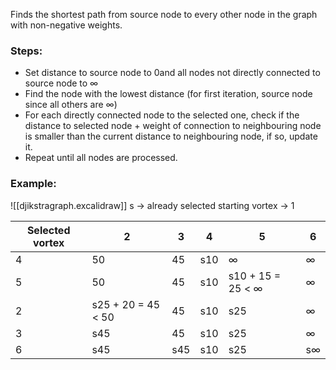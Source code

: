 Finds the shortest path from source node to every other node in the graph with non-negative weights.
### Steps:
- Set distance to source node to 0and all nodes not directly connected to source node to $\infty$
- Find the node with the lowest distance (for first iteration, source node since all others are $\infty$)
- For each directly connected node to the selected one, check if the distance to selected node + weight of connection to neighbouring node is smaller than the current distance to neighbouring node, if so, update it.
- Repeat until all nodes are processed.

### Example:
![[djikstragraph.excalidraw]]
s -> already selected
starting vortex -> 1

| Selected vortex | 2                  | 3   | 4   | 5                        | 6         |
| --------------- | ------------------ | --- | --- | ------------------------ | --------- |
| 4               | 50                 | 45  | s10 | $\infty$                 | $\infty$  |
| 5               | 50                 | 45  | s10 | s10 + 15 = 25 < $\infty$ | $\infty$  |
| 2               | s25 + 20 = 45 < 50 | 45  | s10 | s25                      | $\infty$  |
| 3               | s45                | 45  | s10 | s25                      | $\infty$  |
| 6               | s45                | s45 | s10 | s25                      | s$\infty$ |
